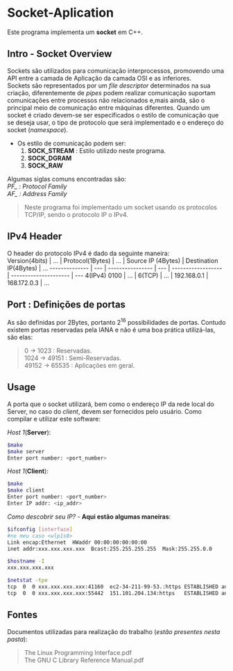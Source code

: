 # Socket-Aplication

Este programa implementa um **socket** em C++.

## Intro - Socket Overview

Sockets são utilizados para comunicação interprocessos, promovendo uma API entre a camada de Aplicação
da camada OSI e as inferiores.  
Sockets são representados por um *file descriptor* determinados na sua criação, diferentemente de *pipes*
podem realizar comunicação suportam comunicações entre processos não relacionados e,mais ainda, são
o principal meio de comunicação entre máquinas diferentes.
Quando um socket é criado devem-se ser especificados o estilo de comunicação que se deseja
usar, o tipo de protocolo que será implementado e o endereço do socket (*namespace*).

* Os estilo de comunicação podem ser:  
  1. **SOCK_STREAM** : Estilo utilizdo neste programa.  
  2. **SOCK_DGRAM**  
  3. **SOCK_RAW**  

Algumas siglas comuns encontradas são:  
*PF_ : Protocol Family*  
*AF_ : Address Family*
>Neste programa foi implementado um socket usando os protocolos TCP/IP, sendo o protocolo IP o IPv4.

## IPv4 Header

O header do protocolo IPv4 é dado da seguinte maneira:  
Version(4bits) | ... | Protocol(1Bytes) | ... | Source IP (4Bytes) | Destination IP(4Bytes) | ...
-------------- | --- | ---------------- | --- | ------------------ | ---------------------  | ---
4(IPv4) 0100   | ... | 6(TCP)           | ... | 192.168.0.1        | 168.172.0.3            | ...

## Port : Definições de portas

As são definidas por 2Bytes, portanto $2^{16}$ possibilidades de portas. Contudo existem portas reservadas
pela IANA e não é uma boa prática utilizá-las, são elas:  
>0 → 1023 : Reservadas.  
>1024 → 49151 : Semi-Reservadas.  
>49152 → 65535 : Aplicações em geral.

## Usage

A porta que o socket utilizará, bem como o endereço IP da rede local do Server, no caso do *client*,
devem ser fornecidos pelo usuário.
Como compilar e utilizar este software:

*Host 1*(**Server**):  

``` bash
$make
$make server
Enter port number: <port_number>
```

*Host 1*(**Client**):  

``` bash
$make
$make client
Enter port number: <port_number>
Enter IP addr: <ip_addr>
```

*Como descobrir seu IP?* - **Aqui estão algumas maneiras**:  

``` bash
$ifconfig [interface]
#no meu caso <wlp1s0>
Link encap:Ethernet  HWaddr 00:00:00:00:00:00  
inet addr:xxx.xxx.xxx.xxx  Bcast:255.255.255.255  Mask:255.255.0.0

$hostname -I
xxx.xxx.xxx.xxx

$netstat -tpe
tcp  0  0 xxx.xxx.xxx.xxx:41160  ec2-34-211-99-53.:https ESTABLISHED antonio  491685  8683/firefox
tcp  0  0 xxx.xxx.xxx.xxx:55442  151.101.204.134:https   ESTABLISHED antonio  491034  8683/firefox
```

## Fontes

Documentos utilizadas para realização do trabalho (*estão presentes nesta pasta*):
>The Linux Programming Interface.pdf  
>The GNU C Library Reference Manual.pdf